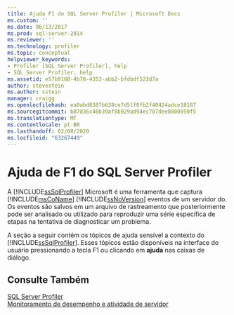 ```yaml
---
title: Ajuda F1 do SQL Server Profiler | Microsoft Docs
ms.custom: ''
ms.date: 06/13/2017
ms.prod: sql-server-2014
ms.reviewer: ''
ms.technology: profiler
ms.topic: conceptual
helpviewer_keywords:
- Profiler [SQL Server Profiler], help
- SQL Server Profiler, help
ms.assetid: e57b9160-4b78-4353-abb2-bfdbdf523d7a
author: stevestein
ms.author: sstein
manager: craigg
ms.openlocfilehash: ea0abd8387b638ce7d51f0fb2f40424adce10187
ms.sourcegitcommit: b87d36c46b39af8b929ad94ec707dee8800950f5
ms.translationtype: MT
ms.contentlocale: pt-BR
ms.lasthandoff: 02/08/2020
ms.locfileid: "63267449"
---
```

# <a name="sql-server-profiler-f1-help"></a>Ajuda de F1 do SQL Server Profiler
  A [!INCLUDE[ssSqlProfiler](../../includes/sssqlprofiler-md.md)] Microsoft é uma ferramenta que captura [!INCLUDE[msCoName](../../includes/msconame-md.md)] [!INCLUDE[ssNoVersion](../../includes/ssnoversion-md.md)] eventos de um servidor do. Os eventos são salvos em um arquivo de rastreamento que posteriormente pode ser analisado ou utilizado para reproduzir uma série específica de etapas na tentativa de diagnosticar um problema.  
  
 A seção a seguir contém os tópicos de ajuda sensível a contexto do [!INCLUDE[ssSqlProfiler](../../includes/sssqlprofiler-md.md)]. Esses tópicos estão disponíveis na interface do usuário pressionando a tecla F1 ou clicando em **ajuda** nas caixas de diálogo.  
  
## <a name="see-also"></a>Consulte Também  
 [SQL Server Profiler](sql-server-profiler.md)   
 [Monitoramento de desempenho e atividade de servidor](../../relational-databases/performance/server-performance-and-activity-monitoring.md)  
  
  
